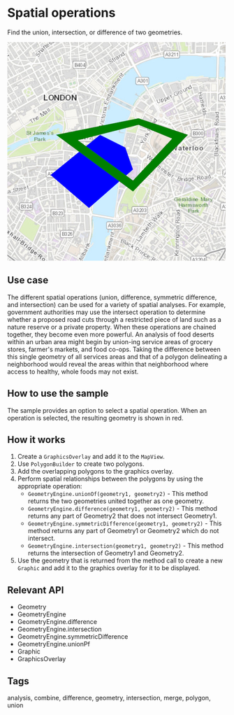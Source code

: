 # Spatial operations

Find the union, intersection, or difference of two geometries.

![](screenshot.png)

## Use case

The different spatial operations (union, difference, symmetric difference, and intersection) can be used for a variety of spatial analyses. For example, government authorities may use the intersect operation to determine whether a proposed road cuts through a restricted piece of land such as a nature reserve or a private property.
When these operations are chained together, they become even more powerful. An analysis of food deserts within an urban area might begin by union-ing service areas of grocery stores, farmer's markets, and food co-ops. Taking the difference between this single geometry of all services areas and that of a polygon delineating a neighborhood would reveal the areas within that neighborhood where access to healthy, whole foods may not exist.

## How to use the sample

The sample provides an option to select a spatial operation. When an operation is selected, the resulting geometry is shown in red.

## How it works

1. Create a `GraphicsOverlay` and add it to the `MapView`.
2. Use `PolygonBuilder` to create two polygons.
3. Add the overlapping polygons to the graphics overlay.
4. Perform spatial relationships between the polygons by using the appropriate operation:
    * `GeometryEngine.unionOf(geometry1, geometry2)` - This method returns the two geometries united together as one geometry.
    * `GeometryEngine.difference(geometry1, geometry2)` - This method returns any part of Geometry2 that does not intersect Geometry1.
    * `GeometryEngine.symmetricDifference(geometry1, geometry2)` - This method returns any part of Geometry1 or Geometry2 which do not intersect.
    * `GeometryEngine.intersection(geometry1, geometry2)` - This method returns the intersection of Geometry1 and Geometry2.
5. Use the geometry that is returned from the method call to create a new `Graphic` and add it to the graphics overlay for it to be displayed.

## Relevant API

* Geometry
* GeometryEngine
* GeometryEngine.difference
* GeometryEngine.intersection
* GeometryEngine.symmetricDifference
* GeometryEngine.unionPf
* Graphic
* GraphicsOverlay

## Tags

analysis, combine, difference, geometry, intersection, merge, polygon, union